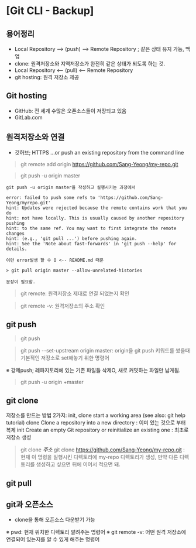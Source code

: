 # [Git CLI - Backup]

## 용어정리
- Local Repository --> (push) --> Remote Repository ; 같은 상태 유지 가능, 백업
- clone: 원격저장소와 지역저장소가 완전히 같은 상태가 되도록 하는 것.
- Local Repository <-- (pull) <-- Remote Repository
- git hosting: 원격 저장소 제공

## Git hosting
- GitHub: 전 세계 수많은 오픈소스들이 저장되고 있음
- GitLab.com

## 원격저장소와 연결
- 깃허브; HTTPS
…or push an existing repository from the command line

> git remote add origin https://github.com/Sang-Yeong/my-repo.git

> git push -u origin master

```
git push -u origin master을 작성하고 실행시키는 과정에서

error: failed to push some refs to 'https://github.com/Sang-Yeong/myrepo.git'
hint: Updates were rejected because the remote contains work that you do
hint: not have locally. This is usually caused by another repository pushing
hint: to the same ref. You may want to first integrate the remote changes
hint: (e.g., 'git pull ...') before pushing again.
hint: See the 'Note about fast-forwards' in 'git push --help' for details.

이런 error발생 할 수 O <-- README.md 때문

> git pull origin master --allow-unrelated-histories

문장이 필요함.
```

> git remote: 원격저장소 제대로 연결 되었는지 확인

> git remote -v: 원격저장소의 주소 확인


## git push
> git push

> git push --set-upstream origin master: origin을 git push 키워드를 썼을때 기본적인 저장소로 set해놓기 위한 명령어

※ 강제push;   레파지토리에 있는 기존 파일들 삭제O, 새로 커밋하는 파일만 남게됨.
> git push -u origin +master


## git clone
저장소를 만드는 방법 2가지: init, clone
start a working area (see also: git help tutorial)
   clone     Clone a repository into a new directory	: 이미 있는 것으로 부터 복제
   init      Create an empty Git repository or reinitialize an existing one	: 최초로 저장소 생성

> git clone ___주소___
> git clone https://github.com/Sang-Yeong/my-repo.git : 현재 이 명령을 실행시킨 디렉토리에 my-repo 디렉토리가 생성, 만약 다른 디렉토리를 생성하고 싶으면 뒤에 이어서 적으면 돼.


## git pull
## git과 오픈소스
- clone을 통해 오픈소스 다운받기 가능



※ pwd: 현재 위치한 디렉토리 알려주는 명령어
※ git remote -v: 어떤 원격 저장소에 연결되어 있는지를 알 수 있게 해주는 명령어
